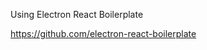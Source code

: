 
<p>
  Using Electron React Boilerplate
  
  <a>https://github.com/electron-react-boilerplate</a>
</p
